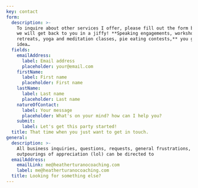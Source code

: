 ```yaml
---
key: contact
form:
  description: >-
    To inquire about other services I offer, please fill out the form below and
    we will get back to you in a jiffy! **Speaking engagements, workshops,
    retreats, yoga and meditation classes, pie eating contests,** you get the
    idea…
  fields:
    emailAddress:
      label: Email address
      placeholder: your@email.com
    firstName:
      label: First name
      placeholder: First name
    lastName:
      label: Last name
      placeholder: Last name
    natureOfContact:
      label: Your message
      placeholder: What's on your mind? how can I help you?
    submit:
      label: Let's get this party started!
  title: That time when you just want to get in touch.
general:
  description: >-
    All business inquiries, questions, requests, general frustrations, and wild
    outpourings of appreciation (lol) can be directed to
  emailAddress:
    emailLink: me@heatherturanocoaching.com
    label: me@heatherturanocoaching.com
  title: Looking for something else?
---
```


